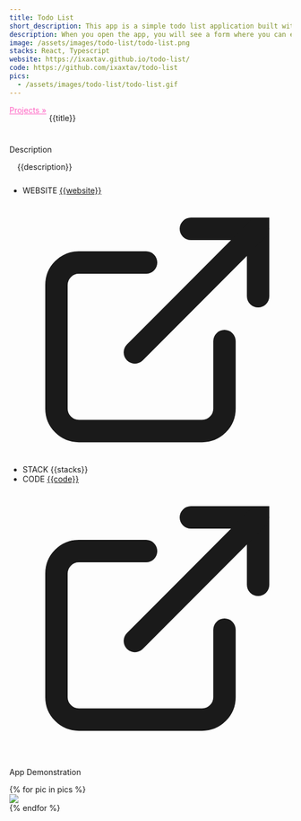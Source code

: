 ```yaml
---
title: Todo List
short_description: This app is a simple todo list application built with React.
description: When you open the app, you will see a form where you can enter a task and click "Add Task" to add it to the list. The tasks are displayed as a list below the form. Each task has an "Update" button, which allows you to edit the task, and a "Delete" button to remove it from the list.
image: /assets/images/todo-list/todo-list.png
stacks: React, Typescript
website: https://ixaxtav.github.io/todo-list/
code: https://github.com/ixaxtav/todo-list
pics:
  - /assets/images/todo-list/todo-list.gif
---
```


<div>
    <div style="display: flex;">
        <a href="/projects" style="color: rgb(255, 99, 195)">Projects &raquo;</a>
        <p style="padding-left: 5px;"> {{title}}
        </p>
    </div>
    <div style="margin-top: 25px">
        <p class="section-title">Description</p>
        <p style="text-indent: 1em">{{description}}</p>
    </div>
    <div style="margin-top: 25px">
        <ul>
            <li>
                <div>
                    <span class="badge">WEBSITE</span>
                    <a href="{{website}}" class="project-url">
                    {{website}}
                    <svg viewBox="0 0 24 24" focusable="false" class="icon"><g fill="none" stroke="currentColor" stroke-linecap="round" stroke-width="2"><path d="M18 13v6a2 2 0 0 1-2 2H5a2 2 0 0 1-2-2V8a2 2 0 0 1 2-2h6"></path><path d="M15 3h6v6"></path><path d="M10 14L21 3"></path></g></svg>
                    </a>
                </div>
            </li>
            <li>
                <div>
                <span class="badge">STACK</span>
                <span>{{stacks}}</span>
                </div>
            </li>
            <li>
                <div>
                <span class="badge">CODE</span>
                   <a href="{{code}}" class="project-url">
                    {{code}}
                    <svg viewBox="0 0 24 24" focusable="false" class="icon"><g fill="none" stroke="currentColor" stroke-linecap="round" stroke-width="2"><path d="M18 13v6a2 2 0 0 1-2 2H5a2 2 0 0 1-2-2V8a2 2 0 0 1 2-2h6"></path><path d="M15 3h6v6"></path><path d="M10 14L21 3"></path></g></svg>
                    </a>
                </div>
            </li>
        </ul>
    </div>
    <div style="margin-top: 25px">
        <p class="section-title">App Demonstration</p>
        {% for pic in pics %}
        <div class="app-demonstration">
            <img src="{{pic}}">
        </div>
        {% endfor %}
    </div>
</div>
